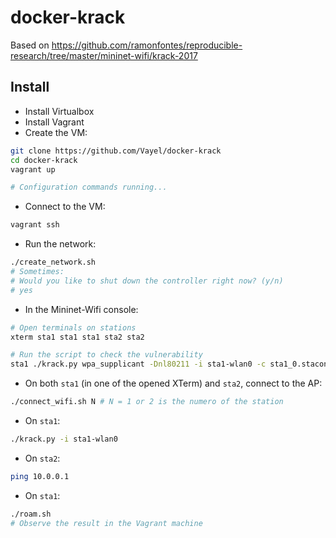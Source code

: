 # docker-krack

Based on https://github.com/ramonfontes/reproducible-research/tree/master/mininet-wifi/krack-2017

## Install

* Install Virtualbox
* Install Vagrant
* Create the VM:

```bash
git clone https://github.com/Vayel/docker-krack
cd docker-krack
vagrant up

# Configuration commands running...
```

* Connect to the VM:

```bash
vagrant ssh
```

* Run the network:

```bash
./create_network.sh
# Sometimes:
# Would you like to shut down the controller right now? (y/n)
# yes
```

* In the Mininet-Wifi console:

```bash
# Open terminals on stations
xterm sta1 sta1 sta1 sta2 sta2

# Run the script to check the vulnerability
sta1 ./krack.py wpa_supplicant -Dnl80211 -i sta1-wlan0 -c sta1_0.staconf
```

* On both `sta1` (in one of the opened XTerm) and `sta2`, connect to the AP:

```bash
./connect_wifi.sh N # N = 1 or 2 is the numero of the station
```

* On `sta1`:

```bash
./krack.py -i sta1-wlan0
```

* On `sta2`:

```bash
ping 10.0.0.1
```

* On `sta1`:

```bash
./roam.sh
# Observe the result in the Vagrant machine
```
